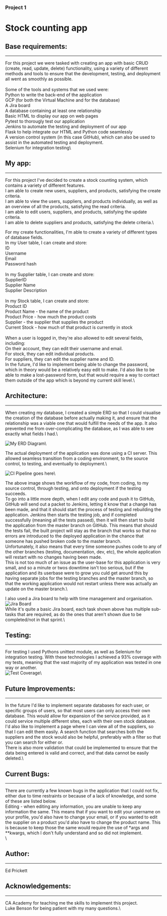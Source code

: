 ### Project 1
# Stock counting app

## Base requirements:
---
For this project we were tasked with creating an app with basic CRUD (create, read, update, delete) functionality, using a variety of different methods and tools to ensure that the development, testing, and deployment all went as smoothly as possible.\
\
Some of the tools and systems that we used were:\
Python to write the back-end of the application\
GCP (for both the Virtual Machine and for the database)\
A Jira board\
A database containing at least one relationship\
Basic HTML to display our app on web pages\
Pytest to thorougly test our application\
Jenkins to automate the testing and deployment of our app\
Flask to help integrate our HTML and Python code seamlessly\
A version control system (in this case GitHub), which can also be used to assist in the automated testing and deployment.\
Selenium for integration testing\

## My app:
---
For this project I've decided to create a stock counting system, which contains a variety of different features.\
I am able to create new users, suppliers, and products, satisfying the create criteria.\
I am able to view the users, suppliers, and products individually, as well as an overview of all the products, satisfying the read criteria.\
I am able to edit users, suppliers, and products, satisfying the update criteria.\
I am able to delete suppliers and products, satisfying the delete criteria.\

For my create functionalities, I'm able to create a variety of different types of database fields.\
In my User table, I can create and store:\
ID\
Username\
Email\
Password hash\
\
In my Supplier table, I can create and store:\
SupplierID\
Supplier Name\
Supplier Description\
\
In my Stock table, I can create and store:\
Product ID\
Product Name - the name of the product\
Product Price - how much the product costs\
Supplier - the supplier that supplies the product\
Current Stock - how much of that product is currently in stock\
\
When a user is logged in, they're also allowed to edit several fields, including:\
On their account, they can edit their username and email.\
For stock, they can edit individual products.\
For suppliers, they can edit the supplier name and ID.\
In the future, I'd like to implement being able to change the password, which in theory would be a relatively easy edit to make. I'd also like to be able to make a lost-password form, but that would require a way to contact them outside of the app which is beyond my current skill level.\

## Architecture:
---
When creating my database, I created a simple ERD so that I could visualise the creation of the database before actually making it, and ensure that the relationship was a viable one that would fulfill the needs of the app. It also prevented me from over-complicating the database, as I was able to see exactly what fields I had.\

![My ERD Diagram](./Documentation/ERD.png)\

The actual deployment of the application was done using a CI server. This allowed seamless transition from a coding environment, to the source control, to testing, and eventually to deployment.\

![CI Pipeline goes here](./Documentation/ciprocesses.png)\

The above image shows the workflow of my code, from coding, to my source control, through testing, and onto deployment if the testing succeeds.\
To go into a little more depth, when I edit any code and push it to GitHub, GitHub will send out a packet to Jenkins, letting it know that a change has been made, and that it should start the process of testing and rebuilding the application. Jenkins then starts the testing job, and if completed successfully (meaning all the tests passed), then it will then start to build the application from the master branch on GitHub. This means that should the tests fail, the built project will stay as the branch that works so that no errors are introduced to the deployed application in the chance that someone has pushed broken code to the master branch.\
Unfortunately, it also means that every time someone pushes code to any of the other branches (testing, documentation, dev, etc), the whole application will restart with no changes having been made.\
This is not too much of an issue as the user-base for this application is very small, and so a minute or twos downtime isn't too serious, but if the application and its userbase were to grow you culd get around this by having separate jobs for the testing branches and the master branch, so that the working application would not restart unless there was actually an update on the master branch.\

I also used a Jira board to help with time management and organisation.\
![Jira Board](./Documentation/sprint.png)\
While it's quite a basic Jira board, each task shown above has multiple sub-tasks that are required, as do the ones that aren't shown due to be completed/not in that sprint.\

## Testing:
---
For testing I used Pythons unittest module, as well as Selenium for integration testing. With these technologies I achieved a 93% coverage with my tests, meaning that the vast majority of my application was tested in one way or another.\
![Test Coverage](./Documentation/test_coverage.png)\

## Future Improvements:
---
In the future I'd like to implement separate databases for each user, or specific groups of users, so that most users can only access their own database. This would allow for expansion of the service provided, as it could service multiple different sites, each with their own stock database.\
I'd also like to implement a page where I can view all of the suppliers, so that I can edit them easily. A search function that searches both the suppliers and the stock would also be helpful, preferably with a filter so that you can search for either or.\
There is also more validation that could be implemented to ensure that the data being entered is valid and correct, and that data cannot be easily deleted.\

## Current Bugs:
---
There are currently a few known bugs in the application that I could not fix, either due to time restraints or because of a lack of knowledge, and some of these are listed below.\
Editing - when editing any information, you are unable to keep any information the same. This means that if you want to edit your username on your profile, you'd also have to change your email, or if you wanted to edit the supplier on a product you'd also have to change the product name. This is because to keep those the same would require the use of *args and **kwargs, which I don't fully understand and so did not implement.\
\
## Author:
---
Ed Prickett

## Acknowledgements:
---
CA Academy for teaching me the skills to implement this project.\
Luke Benson for being patient with my many questions.\
